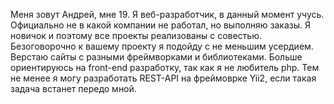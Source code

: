 Меня зовут Андрей, мне 19. Я веб-разработчик, в данный момент учусь. Официально не в какой компании не работал, но выполняю заказы. Я новичок и поэтому все проекты реализованы с совестью. Безоговорочно к вашему проекту я подойду с не меньшим усердием. Верстаю сайты с разными фреймворками и библиотеками. Больше ориентируюсь на front-end разработку, так как я не любитель php. Тем не менее я могу разработать REST-API на фреймоврке Yii2, если такая задача встанет передо мной.
